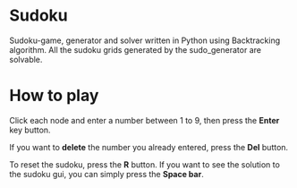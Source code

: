 # Sudoku
Sudoku-game, generator and solver written in Python using Backtracking algorithm. All the sudoku grids generated by the sudo_generator are solvable.

# How to play
Click each node and enter a number between 1 to 9, then press the __Enter__ key button. 

If you want to __delete__ the number you already entered, press the __Del__ button.

To reset the sudoku, press the __R__ button.
If you want to see the solution to the sudoku gui, you can simply press the __Space bar__.
